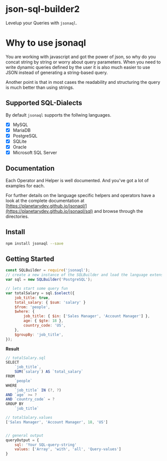 # json-sql-builder2

Levelup your Queries with `jsonaql`.

# Why to use jsonaql

You are working with javascript and got the power of json, so why do you concat string by string or worry about query parameters.
When you need to write dynamic queries defined by the user it is also much easier to use JSON instead of generating a string-based query.

Another point is that in most cases the readability and structuring the query is much better than using strings.

## Supported SQL-Dialects

By default `jsonaql` supports the follwing languages.
- [x] MySQL
- [x] MariaDB
- [x] PostgreSQL
- [x] SQLite
- [x] Oracle
- [x] Microsoft SQL Server

## Documentation
Each Operator and Helper is well documented. And you've got a lot of examples for each.

For further details on the language specific helpers and operators have a look at the complete
documentation at [https://planetarydev.github.io/jsonaql/](https://planetarydev.github.io/jsonaql/sql) and browse through the directories.

## Install

```sh
npm install jsonaql --save
```

## Getting Started

```javascript
const SQLBuilder = require('jsonaql');
// create a new instance of the SQLBuilder and load the language extension for mysql
var sql = new SQLBuilder('PostgreSQL');

// lets start some query fun
var totalSalary = sql.$select({
    job_title: true,
    total_salary: { $sum: 'salary' }
    $from: 'people',
    $where: {
        job_title: { $in: ['Sales Manager', 'Account Manager'] },
        age: { $gte: 18 },
        country_code: 'US',
    },
    $groupBy: 'job_title',
});

```

**Result**
```javascript
// totalSalary.sql
SELECT
    `job_title`,
    SUM(`salary`) AS `total_salary`
FROM
    `people`
WHERE
    `job_title` IN (?, ?)
AND `age` >= ?
AND `country_code` = ?
GROUP BY
    `job_title`

// totalSalary.values
['Sales Manager', 'Account Manager', 18, 'US']


// general output
queryOutput = {
	sql: 'Your SQL-query-string'
	values: ['Array', 'with', 'all', 'Query-values']
}

```

